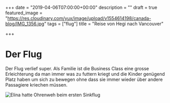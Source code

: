+++
date = "2019-04-06T07:00:00+00:00"
description = ""
draft = true
featured_image = "https://res.cloudinary.com/yux/image/upload/v1554614198/canada-blog/IMG_1356.jpg"
tags = ["flug"]
title = "Reise von Hegi nach Vancouver"

+++
# Der Flug

Der Flug verlief super. Als Familie ist die Business Class eine grosse Erleichterung da man immer was zu futtern kriegt und die Kinder genügend Platz haben um sich zu bewegen ohne dass sie immer wieder über andere Passagiere kriechen müssen.

![](https://res.cloudinary.com/yux/image/upload/v1554614198/canada-blog/IMG_1356.jpg "Elina hatte Ohrenweh beim ersten Sinkflug")